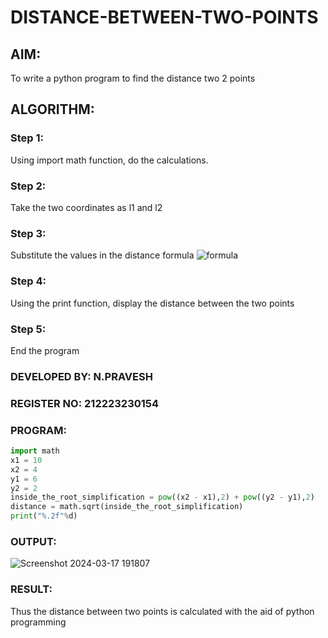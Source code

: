 # DISTANCE-BETWEEN-TWO-POINTS

## AIM:
To write a python program to find the distance two 2 points
## ALGORITHM:
### Step 1: 
Using import math function, do the calculations.
### Step 2: 
Take the two coordinates as l1 and l2
### Step 3: 
Substitute the values in the distance formula  ![formula](/formula.JPG)
### Step 4: 
Using the print function, display the distance between the two points
### Step 5: 
End the program
### DEVELOPED BY: N.PRAVESH
### REGISTER NO: 212223230154
### PROGRAM:

```python
import math
x1 = 10
x2 = 4
y1 = 6
y2 = 2
inside_the_root_simplification = pow((x2 - x1),2) + pow((y2 - y1),2)
distance = math.sqrt(inside_the_root_simplification)
print("%.2f"%d)
```  

### OUTPUT:

![Screenshot 2024-03-17 191807](https://github.com/NPravesh2005/DISTANCE-BETWEEN-TWO-POINTS/assets/164477756/a49e401c-c810-49db-84ee-25a2340dad33)


### RESULT:

Thus the distance between two points is calculated with the aid of python programming
